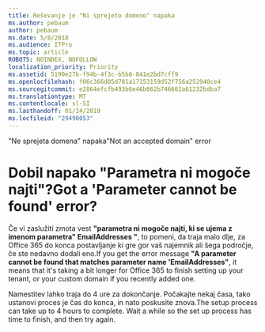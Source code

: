 ```yaml
---
title: Reševanje je "Ni sprejeto domeno" napaka
ms.author: pebaum
author: pebaum
ms.date: 5/8/2018
ms.audience: ITPro
ms.topic: article
ROBOTS: NOINDEX, NOFOLLOW
localization_priority: Priority
ms.assetid: 5190e27b-f94b-4f3c-b5b8-841e2bd7cff9
ms.openlocfilehash: f06c366d05d781a17153159d52f756a252940ce4
ms.sourcegitcommit: e2864efcfb493b6e46b662b746661a61232bdba7
ms.translationtype: MT
ms.contentlocale: sl-SI
ms.lasthandoff: 01/24/2019
ms.locfileid: "29490053"
---
```

<span data-ttu-id="2eb57-102">"Ne sprejeta domena" napaka</span><span class="sxs-lookup"><span data-stu-id="2eb57-102">"Not an accepted domain" error</span></span>

# <a name="got-a-parameter-cannot-be-found-error"></a><span data-ttu-id="2eb57-103">Dobil napako "Parametra ni mogoče najti"?</span><span class="sxs-lookup"><span data-stu-id="2eb57-103">Got a 'Parameter cannot be found' error?</span></span>

<span data-ttu-id="2eb57-104">Če vi zaslužiti zmota vest **"parametra ni mogoče najti, ki se ujema z imenom parametra" EmailAddresses "**, to pomeni, da traja malo dlje, za Office 365 do konca postavljanje ki gre gor vaš najemnik ali šega področje, če ste nedavno dodali eno.</span><span class="sxs-lookup"><span data-stu-id="2eb57-104">If you get the error message **"A parameter cannot be found that matches parameter name 'EmailAddresses"**, it means that it's taking a bit longer for Office 365 to finish setting up your tenant, or your custom domain if you recently added one.</span></span> 
  
<span data-ttu-id="2eb57-p101">Namestitev lahko traja do 4 ure za dokončanje. Počakajte nekaj časa, tako ustanovi proces je čas do konca, in nato poskusite znova.</span><span class="sxs-lookup"><span data-stu-id="2eb57-p101">The setup process can take up to 4 hours to complete. Wait a while so the set up process has time to finish, and then try again.</span></span>
  

